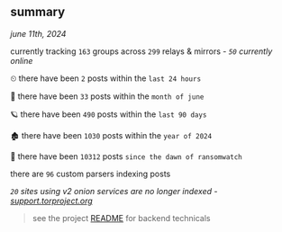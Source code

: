 
## summary
_june 11th, 2024_

currently tracking `163` groups across `299` relays & mirrors - _`50` currently online_

⏲ there have been `2` posts within the `last 24 hours`

🦈 there have been `33` posts within the `month of june`

🪐 there have been `490` posts within the `last 90 days`

🏚 there have been `1030` posts within the `year of 2024`

🦕 there have been `10312` posts `since the dawn of ransomwatch`

there are `96` custom parsers indexing posts

_`20` sites using v2 onion services are no longer indexed - [support.torproject.org](https://support.torproject.org/onionservices/v2-deprecation/)_

> see the project [README](https://github.com/joshhighet/ransomwatch#ransomwatch--) for backend technicals
